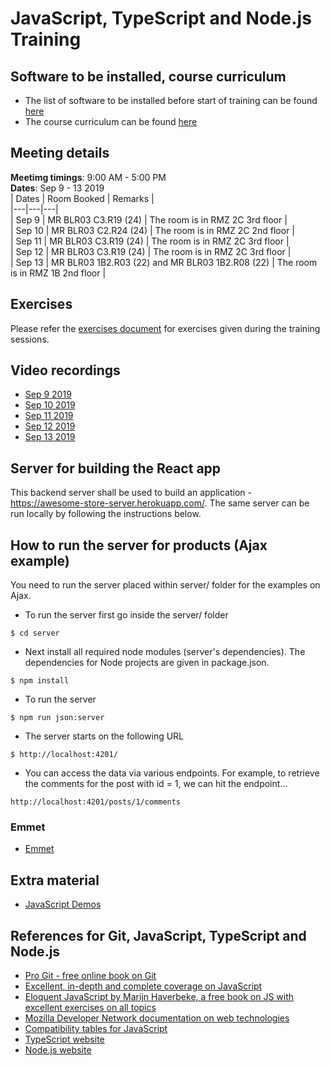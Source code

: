 # JavaScript, TypeScript and Node.js Training

## Software to be installed, course curriculum
- The list of software to be installed before start of training can be found [here](./js-ts-nodejs-list-of-software-to-be-installed.pdf)
- The course curriculum can be found [here](./git-javascript-typescript-nodejs-revised.pdf)

## Meeting details
__Meetimg timings__: 9:00 AM - 5:00 PM  
__Dates__: Sep 9 - 13 2019  
| Dates | Room Booked | Remarks |  
|---|---|---|  
| Sep 9 | MR BLR03 C3.R19 (24) | The room is in RMZ 2C 3rd floor |  
| Sep 10 | MR BLR03 C2.R24 (24) | The room is in RMZ 2C 2nd  floor |  
| Sep 11 | MR BLR03 C3.R19 (24) | The room is in RMZ 2C 3rd floor |  
| Sep 12 | MR BLR03 C3.R19 (24) | The room is in RMZ 2C 3rd floor |  
| Sep 13 | MR BLR03 1B2.R03 (22) and MR BLR03 1B2.R08 (22) | The room is in RMZ 1B 2nd floor |  

## Exercises
Please refer the [exercises document](./exercises.md) for exercises given during the training sessions.

## Video recordings
- [Sep 9 2019]()
- [Sep 10 2019]()
- [Sep 11 2019]()
- [Sep 12 2019]()
- [Sep 13 2019]()

## Server for building the React app
This backend server shall be used to build an application - https://awesome-store-server.herokuapp.com/. The same server can be run locally by following the instructions below.

## How to run the server for products (Ajax example)
You need to run the server placed within server/ folder for the examples on Ajax.

- To run the server first go inside the server/ folder
```
$ cd server
```

- Next install all required node modules (server's dependencies). The dependencies for Node projects are given in package.json.
```
$ npm install
```

- To run the server
```
$ npm run json:server
```

- The server starts on the following URL
```
$ http://localhost:4201/
```

- You can access the data via various endpoints. For example, to retrieve the comments for the post with id = 1, we can hit the endpoint...
```
http://localhost:4201/posts/1/comments
```

### Emmet
- [Emmet](https://docs.emmet.io/)

## Extra material
- [JavaScript Demos](https://skewcode.s3.amazonaws.com/demos/demos.html)

## References for Git, JavaScript, TypeScript and Node.js
- [Pro Git - free online book on Git](https://git-scm.com/book/en/v2)
- [Excellent, in-depth and complete coverage on JavaScript](https://javascript.info/)
- [Eloquent JavaScript by Marijn Haverbeke, a free book on JS with excellent exercises on all topics](http://eloquentjavascript.net/)
- [Mozilla Developer Network documentation on web technologies](https://developer.mozilla.org)
- [Compatibility tables for JavaScript](https://kangax.github.io/compat-table/es6/)
- [TypeScript website](https://www.typescriptlang.org/)
- [Node.js website](https://nodejs.org/en/)